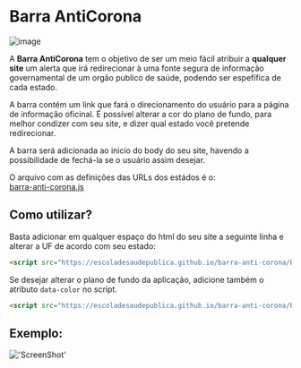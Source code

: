# Barra AntiCorona
![image](https://escoladesaudepublica.github.io/barra-anti-corona/barra-anti-corona.png)

A **Barra AntiCorona** tem o objetivo de ser um meio fácil atribuir a **qualquer site** um alerta que irá redirecionar à uma fonte
segura de informação governamental de um orgão publico de saúde, podendo ser espefífica de cada estado.


A barra contém um link que fará o direcionamento do usuário para a página de informação oficinal.
É possível alterar a cor do plano de fundo, para melhor condizer com seu site, e dizer qual estado você pretende redirecionar.

A barra será adicionada ao inicio do body do seu site, havendo a possibilidade de fechá-la se o usuário assim desejar.

O arquivo com as definições das URLs dos estádos é o:  
[barra-anti-corona.js](https://github.com/EscolaDeSaudePublica/barra-anti-corona/blob/master/barra-anti-corona.js)

## Como utilizar?

Basta adicionar em qualquer espaço do html do seu site a seguinte linha e alterar a UF de acordo com seu estado:

```html
<script src="https://escoladesaudepublica.github.io/barra-anti-corona/barra-anti-corona.js" data-uf="UF"></script>
```

Se desejar alterar o plano de fundo da aplicação, adicione também o atributo `data-color` no script.

```html
<script src="https://escoladesaudepublica.github.io/barra-anti-corona/barra-anti-corona.js" data-uf="UF" data-color="#ff00ff"></script>
```

## Exemplo:
!['ScreenShot'](https://escoladesaudepublica.github.io/barra-anti-corona/screenshot.png)
